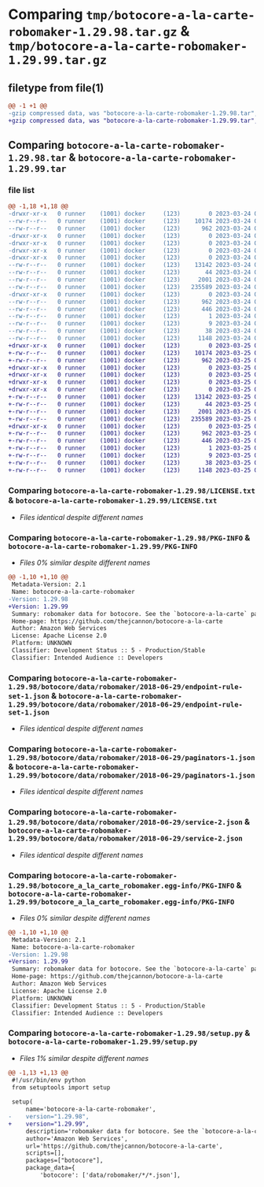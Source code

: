 # Comparing `tmp/botocore-a-la-carte-robomaker-1.29.98.tar.gz` & `tmp/botocore-a-la-carte-robomaker-1.29.99.tar.gz`

## filetype from file(1)

```diff
@@ -1 +1 @@
-gzip compressed data, was "botocore-a-la-carte-robomaker-1.29.98.tar", last modified: Fri Mar 24 01:24:38 2023, max compression
+gzip compressed data, was "botocore-a-la-carte-robomaker-1.29.99.tar", last modified: Sat Mar 25 01:23:05 2023, max compression
```

## Comparing `botocore-a-la-carte-robomaker-1.29.98.tar` & `botocore-a-la-carte-robomaker-1.29.99.tar`

### file list

```diff
@@ -1,18 +1,18 @@
-drwxr-xr-x   0 runner    (1001) docker     (123)        0 2023-03-24 01:24:38.398126 botocore-a-la-carte-robomaker-1.29.98/
--rw-r--r--   0 runner    (1001) docker     (123)    10174 2023-03-24 01:24:38.000000 botocore-a-la-carte-robomaker-1.29.98/LICENSE.txt
--rw-r--r--   0 runner    (1001) docker     (123)      962 2023-03-24 01:24:38.398126 botocore-a-la-carte-robomaker-1.29.98/PKG-INFO
-drwxr-xr-x   0 runner    (1001) docker     (123)        0 2023-03-24 01:24:38.398126 botocore-a-la-carte-robomaker-1.29.98/botocore/
-drwxr-xr-x   0 runner    (1001) docker     (123)        0 2023-03-24 01:24:38.398126 botocore-a-la-carte-robomaker-1.29.98/botocore/data/
-drwxr-xr-x   0 runner    (1001) docker     (123)        0 2023-03-24 01:24:38.398126 botocore-a-la-carte-robomaker-1.29.98/botocore/data/robomaker/
-drwxr-xr-x   0 runner    (1001) docker     (123)        0 2023-03-24 01:24:38.398126 botocore-a-la-carte-robomaker-1.29.98/botocore/data/robomaker/2018-06-29/
--rw-r--r--   0 runner    (1001) docker     (123)    13142 2023-03-24 01:23:57.000000 botocore-a-la-carte-robomaker-1.29.98/botocore/data/robomaker/2018-06-29/endpoint-rule-set-1.json
--rw-r--r--   0 runner    (1001) docker     (123)       44 2023-03-24 01:23:57.000000 botocore-a-la-carte-robomaker-1.29.98/botocore/data/robomaker/2018-06-29/examples-1.json
--rw-r--r--   0 runner    (1001) docker     (123)     2001 2023-03-24 01:23:57.000000 botocore-a-la-carte-robomaker-1.29.98/botocore/data/robomaker/2018-06-29/paginators-1.json
--rw-r--r--   0 runner    (1001) docker     (123)   235589 2023-03-24 01:23:57.000000 botocore-a-la-carte-robomaker-1.29.98/botocore/data/robomaker/2018-06-29/service-2.json
-drwxr-xr-x   0 runner    (1001) docker     (123)        0 2023-03-24 01:24:38.398126 botocore-a-la-carte-robomaker-1.29.98/botocore_a_la_carte_robomaker.egg-info/
--rw-r--r--   0 runner    (1001) docker     (123)      962 2023-03-24 01:24:38.000000 botocore-a-la-carte-robomaker-1.29.98/botocore_a_la_carte_robomaker.egg-info/PKG-INFO
--rw-r--r--   0 runner    (1001) docker     (123)      446 2023-03-24 01:24:38.000000 botocore-a-la-carte-robomaker-1.29.98/botocore_a_la_carte_robomaker.egg-info/SOURCES.txt
--rw-r--r--   0 runner    (1001) docker     (123)        1 2023-03-24 01:24:38.000000 botocore-a-la-carte-robomaker-1.29.98/botocore_a_la_carte_robomaker.egg-info/dependency_links.txt
--rw-r--r--   0 runner    (1001) docker     (123)        9 2023-03-24 01:24:38.000000 botocore-a-la-carte-robomaker-1.29.98/botocore_a_la_carte_robomaker.egg-info/top_level.txt
--rw-r--r--   0 runner    (1001) docker     (123)       38 2023-03-24 01:24:38.398126 botocore-a-la-carte-robomaker-1.29.98/setup.cfg
--rw-r--r--   0 runner    (1001) docker     (123)     1148 2023-03-24 01:24:38.000000 botocore-a-la-carte-robomaker-1.29.98/setup.py
+drwxr-xr-x   0 runner    (1001) docker     (123)        0 2023-03-25 01:23:05.944926 botocore-a-la-carte-robomaker-1.29.99/
+-rw-r--r--   0 runner    (1001) docker     (123)    10174 2023-03-25 01:23:05.000000 botocore-a-la-carte-robomaker-1.29.99/LICENSE.txt
+-rw-r--r--   0 runner    (1001) docker     (123)      962 2023-03-25 01:23:05.944926 botocore-a-la-carte-robomaker-1.29.99/PKG-INFO
+drwxr-xr-x   0 runner    (1001) docker     (123)        0 2023-03-25 01:23:05.944926 botocore-a-la-carte-robomaker-1.29.99/botocore/
+drwxr-xr-x   0 runner    (1001) docker     (123)        0 2023-03-25 01:23:05.944926 botocore-a-la-carte-robomaker-1.29.99/botocore/data/
+drwxr-xr-x   0 runner    (1001) docker     (123)        0 2023-03-25 01:23:05.944926 botocore-a-la-carte-robomaker-1.29.99/botocore/data/robomaker/
+drwxr-xr-x   0 runner    (1001) docker     (123)        0 2023-03-25 01:23:05.944926 botocore-a-la-carte-robomaker-1.29.99/botocore/data/robomaker/2018-06-29/
+-rw-r--r--   0 runner    (1001) docker     (123)    13142 2023-03-25 01:22:12.000000 botocore-a-la-carte-robomaker-1.29.99/botocore/data/robomaker/2018-06-29/endpoint-rule-set-1.json
+-rw-r--r--   0 runner    (1001) docker     (123)       44 2023-03-25 01:22:12.000000 botocore-a-la-carte-robomaker-1.29.99/botocore/data/robomaker/2018-06-29/examples-1.json
+-rw-r--r--   0 runner    (1001) docker     (123)     2001 2023-03-25 01:22:12.000000 botocore-a-la-carte-robomaker-1.29.99/botocore/data/robomaker/2018-06-29/paginators-1.json
+-rw-r--r--   0 runner    (1001) docker     (123)   235589 2023-03-25 01:22:12.000000 botocore-a-la-carte-robomaker-1.29.99/botocore/data/robomaker/2018-06-29/service-2.json
+drwxr-xr-x   0 runner    (1001) docker     (123)        0 2023-03-25 01:23:05.944926 botocore-a-la-carte-robomaker-1.29.99/botocore_a_la_carte_robomaker.egg-info/
+-rw-r--r--   0 runner    (1001) docker     (123)      962 2023-03-25 01:23:05.000000 botocore-a-la-carte-robomaker-1.29.99/botocore_a_la_carte_robomaker.egg-info/PKG-INFO
+-rw-r--r--   0 runner    (1001) docker     (123)      446 2023-03-25 01:23:05.000000 botocore-a-la-carte-robomaker-1.29.99/botocore_a_la_carte_robomaker.egg-info/SOURCES.txt
+-rw-r--r--   0 runner    (1001) docker     (123)        1 2023-03-25 01:23:05.000000 botocore-a-la-carte-robomaker-1.29.99/botocore_a_la_carte_robomaker.egg-info/dependency_links.txt
+-rw-r--r--   0 runner    (1001) docker     (123)        9 2023-03-25 01:23:05.000000 botocore-a-la-carte-robomaker-1.29.99/botocore_a_la_carte_robomaker.egg-info/top_level.txt
+-rw-r--r--   0 runner    (1001) docker     (123)       38 2023-03-25 01:23:05.944926 botocore-a-la-carte-robomaker-1.29.99/setup.cfg
+-rw-r--r--   0 runner    (1001) docker     (123)     1148 2023-03-25 01:23:05.000000 botocore-a-la-carte-robomaker-1.29.99/setup.py
```

### Comparing `botocore-a-la-carte-robomaker-1.29.98/LICENSE.txt` & `botocore-a-la-carte-robomaker-1.29.99/LICENSE.txt`

 * *Files identical despite different names*

### Comparing `botocore-a-la-carte-robomaker-1.29.98/PKG-INFO` & `botocore-a-la-carte-robomaker-1.29.99/PKG-INFO`

 * *Files 0% similar despite different names*

```diff
@@ -1,10 +1,10 @@
 Metadata-Version: 2.1
 Name: botocore-a-la-carte-robomaker
-Version: 1.29.98
+Version: 1.29.99
 Summary: robomaker data for botocore. See the `botocore-a-la-carte` package for more info.
 Home-page: https://github.com/thejcannon/botocore-a-la-carte
 Author: Amazon Web Services
 License: Apache License 2.0
 Platform: UNKNOWN
 Classifier: Development Status :: 5 - Production/Stable
 Classifier: Intended Audience :: Developers
```

### Comparing `botocore-a-la-carte-robomaker-1.29.98/botocore/data/robomaker/2018-06-29/endpoint-rule-set-1.json` & `botocore-a-la-carte-robomaker-1.29.99/botocore/data/robomaker/2018-06-29/endpoint-rule-set-1.json`

 * *Files identical despite different names*

### Comparing `botocore-a-la-carte-robomaker-1.29.98/botocore/data/robomaker/2018-06-29/paginators-1.json` & `botocore-a-la-carte-robomaker-1.29.99/botocore/data/robomaker/2018-06-29/paginators-1.json`

 * *Files identical despite different names*

### Comparing `botocore-a-la-carte-robomaker-1.29.98/botocore/data/robomaker/2018-06-29/service-2.json` & `botocore-a-la-carte-robomaker-1.29.99/botocore/data/robomaker/2018-06-29/service-2.json`

 * *Files identical despite different names*

### Comparing `botocore-a-la-carte-robomaker-1.29.98/botocore_a_la_carte_robomaker.egg-info/PKG-INFO` & `botocore-a-la-carte-robomaker-1.29.99/botocore_a_la_carte_robomaker.egg-info/PKG-INFO`

 * *Files 0% similar despite different names*

```diff
@@ -1,10 +1,10 @@
 Metadata-Version: 2.1
 Name: botocore-a-la-carte-robomaker
-Version: 1.29.98
+Version: 1.29.99
 Summary: robomaker data for botocore. See the `botocore-a-la-carte` package for more info.
 Home-page: https://github.com/thejcannon/botocore-a-la-carte
 Author: Amazon Web Services
 License: Apache License 2.0
 Platform: UNKNOWN
 Classifier: Development Status :: 5 - Production/Stable
 Classifier: Intended Audience :: Developers
```

### Comparing `botocore-a-la-carte-robomaker-1.29.98/setup.py` & `botocore-a-la-carte-robomaker-1.29.99/setup.py`

 * *Files 1% similar despite different names*

```diff
@@ -1,13 +1,13 @@
 #!/usr/bin/env python
 from setuptools import setup
 
 setup(
     name='botocore-a-la-carte-robomaker',
-    version="1.29.98",
+    version="1.29.99",
     description='robomaker data for botocore. See the `botocore-a-la-carte` package for more info.',
     author='Amazon Web Services',
     url='https://github.com/thejcannon/botocore-a-la-carte',
     scripts=[],
     packages=["botocore"],
     package_data={
         'botocore': ['data/robomaker/*/*.json'],
```

